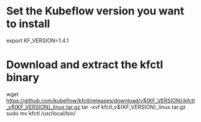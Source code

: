 # Set the Kubeflow version you want to install

export KF_VERSION=1.4.1

# Download and extract the kfctl binary

wget https://github.com/kubeflow/kfctl/releases/download/v${KF_VERSION}/kfctl_v${KF_VERSION}_linux.tar.gz
tar -xvf kfctl_v${KF_VERSION}\_linux.tar.gz
sudo mv kfctl /usr/local/bin/
